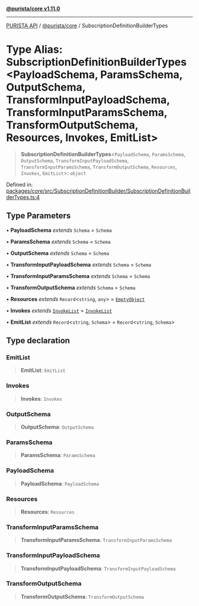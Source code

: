 [**@purista/core v1.11.0**](../README.md)

***

[PURISTA API](../../../packages.md) / [@purista/core](../README.md) / SubscriptionDefinitionBuilderTypes

# Type Alias: SubscriptionDefinitionBuilderTypes\<PayloadSchema, ParamsSchema, OutputSchema, TransformInputPayloadSchema, TransformInputParamsSchema, TransformOutputSchema, Resources, Invokes, EmitList\>

> **SubscriptionDefinitionBuilderTypes**\<`PayloadSchema`, `ParamsSchema`, `OutputSchema`, `TransformInputPayloadSchema`, `TransformInputParamsSchema`, `TransformOutputSchema`, `Resources`, `Invokes`, `EmitList`\>: `object`

Defined in: [packages/core/src/SubscriptionDefinitionBuilder/SubscriptionDefinitionBuilderTypes.ts:4](https://github.com/puristajs/purista/blob/master/packages/core/src/SubscriptionDefinitionBuilder/SubscriptionDefinitionBuilderTypes.ts#L4)

## Type Parameters

• **PayloadSchema** *extends* `Schema` = `Schema`

• **ParamsSchema** *extends* `Schema` = `Schema`

• **OutputSchema** *extends* `Schema` = `Schema`

• **TransformInputPayloadSchema** *extends* `Schema` = `Schema`

• **TransformInputParamsSchema** *extends* `Schema` = `Schema`

• **TransformOutputSchema** *extends* `Schema` = `Schema`

• **Resources** *extends* `Record`\<`string`, `any`\> = [`EmptyObject`](EmptyObject.md)

• **Invokes** *extends* [`InvokeList`](InvokeList.md) = [`InvokeList`](InvokeList.md)

• **EmitList** *extends* `Record`\<`string`, `Schema`\> = `Record`\<`string`, `Schema`\>

## Type declaration

### EmitList

> **EmitList**: `EmitList`

### Invokes

> **Invokes**: `Invokes`

### OutputSchema

> **OutputSchema**: `OutputSchema`

### ParamsSchema

> **ParamsSchema**: `ParamsSchema`

### PayloadSchema

> **PayloadSchema**: `PayloadSchema`

### Resources

> **Resources**: `Resources`

### TransformInputParamsSchema

> **TransformInputParamsSchema**: `TransformInputParamsSchema`

### TransformInputPayloadSchema

> **TransformInputPayloadSchema**: `TransformInputPayloadSchema`

### TransformOutputSchema

> **TransformOutputSchema**: `TransformOutputSchema`
